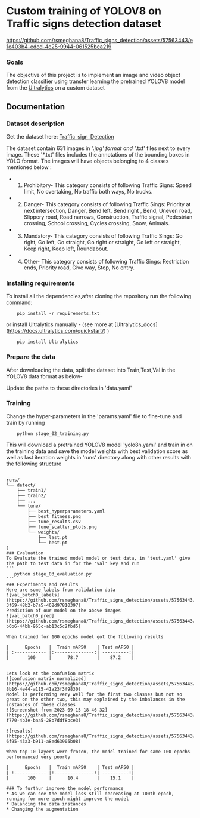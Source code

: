 # Custom training of YOLOV8 on Traffic signs detection dataset

https://github.com/rsmeghana8/Traffic_signs_detection/assets/57563443/e1e403b4-edcd-4e25-9944-061525bea219

### Goals

The objective of this project is to implement an image and video object detection classifier using transfer learning the pretrained YOLOV8 model from the [Ultralytics](https://ultralytics.com/) on a custom dataset

## Documentation
### Dataset description
Get the dataset here: [Traffic_sign_Detection](https://www.kaggle.com/datasets/valentynsichkar/traffic-signs-dataset-in-yolo-format)

The dataset contain 631 images in '*.jpg' format and '*.txt' files next to every image. These '*.txt' files includes the annotations of the bounding boxes in YOLO format. The images will have objects belonging to 4 classes mentioned below :

* 1. Prohibitory- This category consists of following Traffic Signs: 
 Speed limit, No overtaking, No traffic both ways, No trucks.

* 2. Danger-  This category consists of following Traffic Sings: Priority at next intersection, Danger, Bend left, Bend 
 right , Bend, Uneven road, Slippery road, Road narrows, Construction, Traffic signal, Pedestrian crossing, School crossing, Cycles crossing, Snow, Animals.
* 3. Mandatory- This category consists of following Traffic Sings: 
Go right, Go left, Go straight, Go right or straight, Go left or straight, Keep right, Keep left, Roundabout.

* 4. Other- This category consists of following Traffic Sings: Restriction ends, Priority road, Give way, Stop, No entry.

### Installing requirements
To install all the dependencies,after cloning the repository run the following command:
```
    pip install -r requirements.txt
```

or install Ultralytics manually - (see more at [Ultralytics_docs] (https://docs.ultralytics.com/quickstart/) )
```
    pip install Ultralytics
```

### Prepare the data
After downloading the data, split the dataset into Train,Test,Val in the YOLOV8 data format as below-

Update the paths to these directories in 'data.yaml'

### Training
Change the hyper-parameters in the 'params.yaml' file to fine-tune and train by running 
```
    python stage_02_training.py

```
This will download a pretrained YOLOV8 model 'yolo8n.yaml' and train in on the training data and save the model weights with best validation score as well as last iteration weights in 'runs' directory along with other results with the following structure
````

runs/
└── detect/
    ├── train1/
    ├── train2/
    ├── ...
    └── tune/
        ├── best_hyperparameters.yaml
        ├── best_fitness.png
        ├── tune_results.csv
        ├── tune_scatter_plots.png
        └── weights/
            ├── last.pt
            └── best.pt
)
### Evaluation
To Evaluate the trained model model on test data, in 'test.yaml' give the path to test data in for the 'val' key and run
```
   python stage_03_evaluation.py
```
### Experiments and results
Here are some labels from validation data
![val_batch0_labels](https://github.com/rsmeghana8/Traffic_signs_detection/assets/57563443/7e0f0424-3f69-48b2-b7a5-462d97810397)
Prediction of our model on the above images
![val_batch0_pred](https://github.com/rsmeghana8/Traffic_signs_detection/assets/57563443/0a917b6c-b6b6-44bb-965c-ab13c5c2fbd5)

When trained for 100 epochs model got the following results

|      Epochs   |  Train mAP50    | Test mAP50 |
| :------------ |:---------------:| ----------:|
|       100     |      78.7       |    87.2    |


Lets look at the confusion matrix
![confusion_matrix_normalized](https://github.com/rsmeghana8/Traffic_signs_detection/assets/57563443/8f3d9ad9-8b16-4e44-a115-41a23f3f9830)
Model is performing very well for the first two classes but not so great on the other two, this may explained by the imbalances in the instances of these classes
![Screenshot from 2023-09-15 18-46-32](https://github.com/rsmeghana8/Traffic_signs_detection/assets/57563443/38b75067-f770-4b3e-baa5-28b7ddf8bce3)

![results](https://github.com/rsmeghana8/Traffic_signs_detection/assets/57563443/573f37f9-6f95-43a3-b911-a8ed63905b08)

When top 10 layers were frozen, the model trained for same 100 epochs performanced very poorly

|      Epochs   |  Train mAP50    | Test mAP50 |
| :------------ |:---------------:| ----------:|
|       100     |      10.4       |    15.1    |

### To furthur improve the model performance
* As we can see the model loss still decreasing at 100th epoch, running for more epoch might improve the model
* Balancing the data instances
* Changing the augmentation 




    



